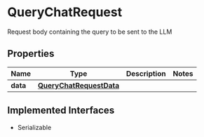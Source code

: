 

# QueryChatRequest

Request body containing the query to be sent to the LLM

## Properties

Name | Type | Description | Notes
------------ | ------------- | ------------- | -------------
**data** | [**QueryChatRequestData**](QueryChatRequestData.md) |  | 


## Implemented Interfaces

* Serializable


